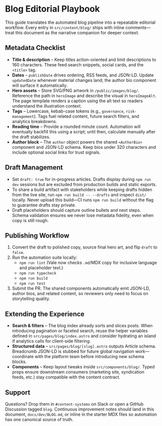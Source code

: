 # Blog Editorial Playbook

This guide translates the automated blog pipeline into a repeatable editorial workflow. Every entry in `src/content/blog/`
ships with inline comments—treat this document as the narrative companion for deeper context.

## Metadata Checklist

- **Title & description** – Keep titles action-oriented and limit descriptions to 160 characters. These feed search snippets,
  social cards, and the `<title>` tag.
- **Dates** – `publishDate` drives ordering, RSS feeds, and JSON-LD. Update `updatedDate` whenever material changes land; the
  author bio component will surface it automatically.
- **Hero assets** – Store SVG/PNG artwork in `/public/images/blog/`. Reference the path in `heroImage` and describe the visual
  in `heroImageAlt`. The page template renders a caption using the alt text so readers understand the illustration context.
- **Tags** – Lowercase, kebab-case tokens (e.g., `governance`, `risk-management`). Tags fuel related content, future search
  filters, and analytics breakdowns.
- **Reading time** – Provide a rounded minute count. Automation will eventually backfill this using a script; until then,
  calculate manually after the draft stabilizes.
- **Author block** – The `author` object powers the shared `<AuthorBio>` component and JSON-LD schema. Keep bios under 320
  characters and include optional social links for trust signals.

## Draft Management

- Set `draft: true` for in-progress articles. Drafts display during `npm run dev` sessions but are excluded from production
  builds and static exports.
- To share a build artifact with stakeholders while keeping drafts hidden from the live site, run `npm run build -- --drafts`
  and inspect `dist/` locally. Never upload this build—CI runs `npm run build` without the flag to guarantee drafts stay private.
- Draft placeholders should capture outline bullets and next steps. Schema validation ensures we never lose metadata fidelity,
  even when copy is still rough.

## Publishing Workflow

1. Convert the draft to polished copy, source final hero art, and flip `draft` to `false`.
2. Run the automation suite locally:
   - `npm run lint` (Vale now checks `.md`/MDX copy for inclusive language and placeholder text.)
   - `npm run typecheck`
   - `npm run build`
   - `npm run test`
3. Submit the PR. The shared components automatically emit JSON-LD, author bios, and related content, so reviewers only need to
   focus on storytelling quality.

## Extending the Experience

- **Search & filters** – The blog index already sorts and slices posts. When introducing pagination or faceted search, reuse the
  helper variables defined in `src/pages/blog/index.astro` and consider hydrating an island if analytics calls for client-side
  filtering.
- **Structured data** – `src/pages/blog/[slug].astro` outputs Article schema. Breadcrumb JSON-LD is stubbed for future global
  navigation work—coordinate with the platform team before introducing new schema blocks.
- **Components** – Keep layout tweaks inside `src/components/blog/`. Typed props ensure downstream consumers (marketing site,
  syndication feeds, etc.) stay compatible with the content contract.

## Support

Questions? Drop them in `#content-systems` on Slack or open a GitHub Discussion tagged `blog`. Continuous improvement notes
should land in this document, `docs/dev/BLOG.md`, or inline in the starter MDX files so automation has one canonical source of
truth.
